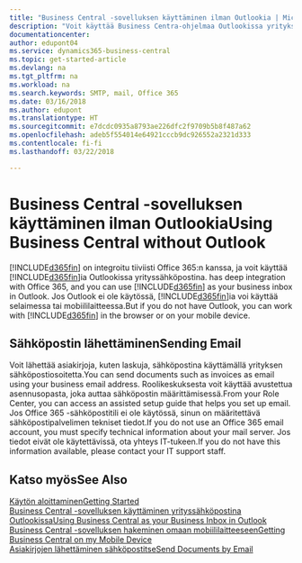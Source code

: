 ```yaml
---
title: "Business Central -sovelluksen käyttäminen ilman Outlookia | Microsoft Docs"
description: "Voit käyttää Business Centra-ohjelmaa Outlookissa yrityksen Saapuneet-kansiona, koska se on integroitu Office 365:n kanssa. Outlook ei kuitenkaan ole välttämätön, jos käytät selainta tai mobiililaitetta."
documentationcenter: 
author: edupont04
ms.service: dynamics365-business-central
ms.topic: get-started-article
ms.devlang: na
ms.tgt_pltfrm: na
ms.workload: na
ms.search.keywords: SMTP, mail, Office 365
ms.date: 03/16/2018
ms.author: edupont
ms.translationtype: HT
ms.sourcegitcommit: e7dcdc0935a8793ae226dfc2f9709b5b8f487a62
ms.openlocfilehash: adeb5f554014e64921cccb9dc926552a2321d333
ms.contentlocale: fi-fi
ms.lasthandoff: 03/22/2018

---
```

# <a name="using-business-central-without-outlook"></a><span data-ttu-id="01c10-103">Business Central -sovelluksen käyttäminen ilman Outlookia</span><span class="sxs-lookup"><span data-stu-id="01c10-103">Using Business Central without Outlook</span></span>
[!INCLUDE[d365fin](includes/d365fin_md.md)]<span data-ttu-id="01c10-104"> on integroitu tiiviisti Office 365:n kanssa, ja voit käyttää [!INCLUDE[d365fin](includes/d365fin_md.md)]ia Outlookissa yrityssähköpostina.</span><span class="sxs-lookup"><span data-stu-id="01c10-104"> has deep integration with Office 365, and you can use [!INCLUDE[d365fin](includes/d365fin_md.md)] as your business inbox in Outlook.</span></span> <span data-ttu-id="01c10-105">Jos Outlook ei ole käytössä, [!INCLUDE[d365fin](includes/d365fin_md.md)]ia voi käyttää selaimessa tai mobiililaitteessa.</span><span class="sxs-lookup"><span data-stu-id="01c10-105">But if you do not have Outlook, you can work with [!INCLUDE[d365fin](includes/d365fin_md.md)] in the browser or on your mobile device.</span></span>  

## <a name="sending-email"></a><span data-ttu-id="01c10-106">Sähköpostin lähettäminen</span><span class="sxs-lookup"><span data-stu-id="01c10-106">Sending Email</span></span>
<span data-ttu-id="01c10-107">Voit lähettää asiakirjoja, kuten laskuja, sähköpostina käyttämällä yrityksen sähköpostiosoitetta.</span><span class="sxs-lookup"><span data-stu-id="01c10-107">You can send documents such as invoices as email using your business email address.</span></span> <span data-ttu-id="01c10-108">Roolikeskuksesta voit käyttää avustettua asennusopasta, joka auttaa sähköpostin määrittämisessä.</span><span class="sxs-lookup"><span data-stu-id="01c10-108">From your Role Center, you can access an assisted setup guide that helps you set up email.</span></span> <span data-ttu-id="01c10-109">Jos Office 365 -sähköpostitili ei ole käytössä, sinun on määritettävä sähköpostipalvelimen tekniset tiedot.</span><span class="sxs-lookup"><span data-stu-id="01c10-109">If you do not use an Office 365 email account, you must specify technical information about your mail server.</span></span> <span data-ttu-id="01c10-110">Jos tiedot eivät ole käytettävissä, ota yhteys IT-tukeen.</span><span class="sxs-lookup"><span data-stu-id="01c10-110">If you do not have this information available, please contact your IT support staff.</span></span>  


## <a name="see-also"></a><span data-ttu-id="01c10-111">Katso myös</span><span class="sxs-lookup"><span data-stu-id="01c10-111">See Also</span></span>
[<span data-ttu-id="01c10-112">Käytön aloittaminen</span><span class="sxs-lookup"><span data-stu-id="01c10-112">Getting Started</span></span>](product-get-started.md)  
[<span data-ttu-id="01c10-113">Business Central -sovelluksen käyttäminen yrityssähköpostina Outlookissa</span><span class="sxs-lookup"><span data-stu-id="01c10-113">Using Business Central as your Business Inbox in Outlook</span></span>](admin-outlook.md)  
[<span data-ttu-id="01c10-114">Business Central -sovelluksen hakeminen omaan mobiililaitteeseen</span><span class="sxs-lookup"><span data-stu-id="01c10-114">Getting Business Central on my Mobile Device</span></span>](install-mobile-app.md)  
[<span data-ttu-id="01c10-115">Asiakirjojen lähettäminen sähköpostitse</span><span class="sxs-lookup"><span data-stu-id="01c10-115">Send Documents by Email</span></span>](ui-how-send-documents-email.md)

